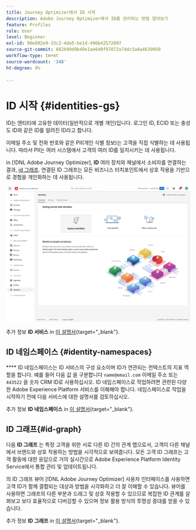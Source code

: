 ```yaml
---
title: Journey Optimizer에서 ID 시작
description: Adobe Journey Optimizer에서 ID를 관리하는 방법 알아보기
feature: Profiles
role: User
level: Beginner
exl-id: 90e892e9-33c2-4da5-be1d-496b42572897
source-git-commit: 882b99d9b49e1ae6d0f97872a74dc5a8a4639050
workflow-type: tm+mt
source-wordcount: '348'
ht-degree: 9%

---
```


# ID 시작 {#identities-gs}

ID는 엔티티에 고유한 데이터(일반적으로 개별 개인)입니다. 로그인 ID, ECID 또는 충성도 ID와 같은 ID를 알려진 ID라고 합니다.

이메일 주소 및 전화 번호와 같은 PII(개인 식별 정보)는 고객을 직접 식별하는 데 사용됩니다. 따라서 PII는 여러 시스템에서 고객의 여러 ID를 일치시키는 데 사용됩니다.

in [!DNL Adobe Journey Optimizer], **ID** 여러 장치와 채널에서 소비자를 연결하는 결과, [id 그래프](#id-graph). 연결된 ID 그래프는 모든 비즈니스 터치포인트에서 상호 작용을 기반으로 경험을 개인화하는 데 사용됩니다.

![](assets/identities-home.png)

추가 정보 **ID 서비스** in [이 설명서](https://experienceleague.adobe.com/docs/experience-platform/sources/home.html?lang=ko){target=&quot;_blank&quot;}.

## ID 네임스페이스 {#identity-namespaces}

**** ID 네임스페이스는 ID 서비스의 구성 요소이며 ID가 연관되는 컨텍스트의 지표 역할을 합니다. 예를 들어 다음 값 을 구분합니다 `name@email.com` 이메일 주소 또는 `443522` 을 숫자 CRM ID로 사용하십시오. ID 네임스페이스로 작업하려면 관련된 다양한 Adobe Experience Platform 서비스를 이해해야 합니다. 네임스페이스로 작업을 시작하기 전에 다음 서비스에 대한 설명서를 검토하십시오.

추가 정보 **ID 네임스페이스** in [이 설명서](https://experienceleague.adobe.com/docs/experience-platform/identity/namespaces.html?lang=ko-KR){target=&quot;_blank&quot;}.

## ID 그래프{#id-graph}

다음 **ID 그래프** 는 특정 고객을 위한 서로 다른 ID 간의 관계 맵으로서, 고객이 다른 채널에서 브랜드와 상호 작용하는 방법을 시각적으로 보여줍니다. 모든 고객 ID 그래프는 고객 활동에 대한 응답으로 거의 실시간으로 Adobe Experience Platform Identity Service에서 통합 관리 및 업데이트됩니다.

의 ID 그래프 뷰어 [!DNL Adobe Journey Optimizer] 사용자 인터페이스를 사용하면 고객 ID가 함께 결합되는 대상과 방법을 시각화하고 더 잘 이해할 수 있습니다. 뷰어를 사용하면 그래프의 다른 부분과 드래그 및 상호 작용할 수 있으므로 복잡한 ID 관계를 살펴보고 보다 효율적으로 디버깅할 수 있으며 정보 활용 방식의 투명성 증대를 얻을 수 있습니다.

추가 정보 **ID 그래프** in [이 설명서](https://experienceleague.adobe.com/docs/experience-platform/identity/ui/identity-graph-viewer.html){target=&quot;_blank&quot;}.
